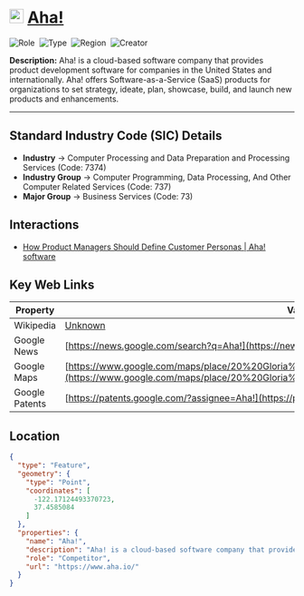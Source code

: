 
# <img src="https://www.aha.io/icons/icon-512x512.png?v=4b9222967840d785d04c63c361279f97" alt="Aha! Logo" height="25px" title="Aha!" />  [Aha!](https://www.aha.io/) 


![Role](https://img.shields.io/badge/Role-Competitor-blue?style=for-the-badge)&nbsp;&nbsp;![Type](https://img.shields.io/badge/Type-Private-blue?style=for-the-badge)&nbsp;&nbsp;![Region](https://img.shields.io/badge/Region-AMER-blue?style=for-the-badge)&nbsp;&nbsp;![Creator](https://img.shields.io/badge/Creator-Michael%20Hay-blue?style=for-the-badge)

**Description:** Aha! is a cloud-based software company that provides product development software for companies in the United States and internationally. Aha! offers Software-as-a-Service (SaaS) products for organizations to set strategy, ideate, plan, showcase, build, and launch new products and enhancements.

---


## Standard Industry Code (SIC) Details

* **Industry** &#8594; Computer Processing and Data Preparation and Processing Services (Code: 7374)
* **Industry Group** &#8594; Computer Programming, Data Processing, And Other Computer Related Services (Code: 737)
* **Major Group** &#8594; Business Services (Code: 73)

## Interactions
 
 *  [How Product Managers Should Define Customer Personas | Aha! software](/Interactions/How%20Product%20Managers%20Should%20Define%20Customer%20Personas%20%7C%20Aha!%20software.pdf) 


## Key Web Links

 | Property | Value | 
 |  ---  |  ---  | 
 | Wikipedia |  [Unknown](Unknown)  | 
 | Google News |  [https://news.google.com/search?q=Aha!](https://news.google.com/search?q=Aha!)  | 
 | Google Maps |  [https://www.google.com/maps/place/20%20Gloria%20Cir%20Menlo%20Park%20CA%2094025%20USA](https://www.google.com/maps/place/20%20Gloria%20Cir%20Menlo%20Park%20CA%2094025%20USA)  | 
 | Google Patents |  [https://patents.google.com/?assignee=Aha!](https://patents.google.com/?assignee=Aha!)  | 


## Location
```geojson
{
  "type": "Feature",
  "geometry": {
    "type": "Point",
    "coordinates": [
      -122.17124493370723,
      37.4585084
    ]
  },
  "properties": {
    "name": "Aha!",
    "description": "Aha! is a cloud-based software company that provides product development software for companies in the United States and internationally. Aha! offers Software-as-a-Service (SaaS) products for organizations to set strategy, ideate, plan, showcase, build, and launch new products and enhancements.",
    "role": "Competitor",
    "url": "https://www.aha.io/"
  }
}
```